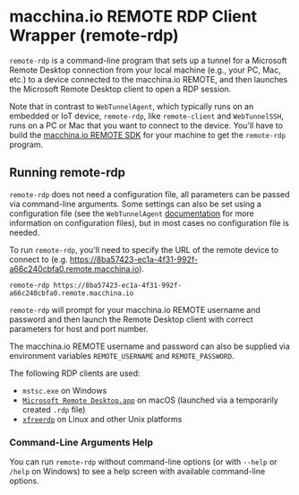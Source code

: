 # macchina.io REMOTE RDP Client Wrapper (remote-rdp)

`remote-rdp` is a command-line program that sets up a tunnel for a Microsoft Remote Desktop connection from your
local machine (e.g., your PC, Mac, etc.) to a device connected to the macchina.io
REMOTE, and then launches the Microsoft Remote Desktop client to open a RDP session.

Note that in contrast to `WebTunnelAgent`, which typically runs on an embedded or IoT
device, `remote-rdp`, like `remote-client` and `WebTunnelSSH`, runs on a PC or Mac that you want to connect to the
device. You'll have to build the [macchina.io REMOTE SDK](../../README.md)
for your machine to get the `remote-rdp` program.

## Running remote-rdp

`remote-rdp` does not need a configuration file, all parameters can be passed
via command-line arguments. Some settings can also be set using a configuration file
(see the `WebTunnelAgent` [documentation](../WebTunnelAgent/README.md) for more
information on configuration files), but in most cases no configuration file is needed.

To run `remote-rdp`, you'll need to specify the URL of the remote device to connect
to (e.g. https://8ba57423-ec1a-4f31-992f-a66c240cbfa0.remote.macchina.io).

```
remote-rdp https://8ba57423-ec1a-4f31-992f-a66c240cbfa0.remote.macchina.io
```

`remote-rdp` will prompt for your macchina.io REMOTE username and password and
then launch the Remote Desktop client with correct parameters for host and port number.

The macchina.io REMOTE username and password can also be supplied via environment
variables `REMOTE_USERNAME` and `REMOTE_PASSWORD`.

The following RDP clients are used:

  - `mstsc.exe` on Windows
  - [`Microsoft Remote Desktop.app`](https://apps.apple.com/us/app/microsoft-remote-desktop/id1295203466) on macOS (launched via a temporarily created `.rdp` file)
  - [`xfreerdp`](https://www.freerdp.com) on Linux and other Unix platforms


### Command-Line Arguments Help

You can run `remote-rdp` without command-line options (or with `--help`
or `/help` on Windows) to see a help screen with available command-line options.
